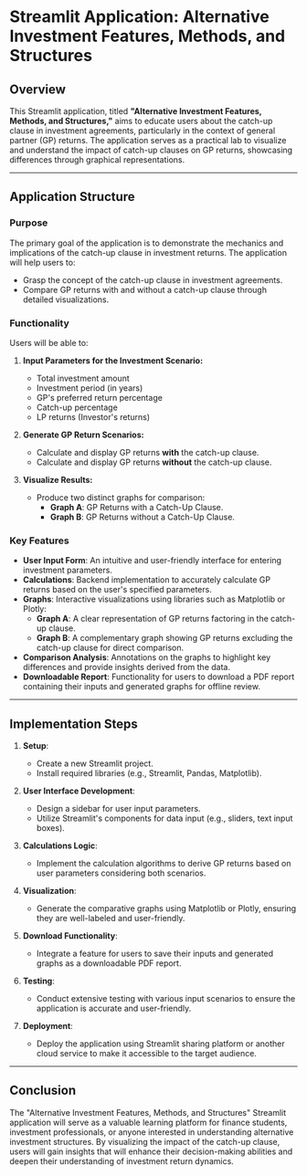 # Streamlit Application: Alternative Investment Features, Methods, and Structures

## Overview
This Streamlit application, titled **"Alternative Investment Features, Methods, and Structures,"** aims to educate users about the catch-up clause in investment agreements, particularly in the context of general partner (GP) returns. The application serves as a practical lab to visualize and understand the impact of catch-up clauses on GP returns, showcasing differences through graphical representations.

---

## Application Structure

### Purpose
The primary goal of the application is to demonstrate the mechanics and implications of the catch-up clause in investment returns. The application will help users to:
- Grasp the concept of the catch-up clause in investment agreements.
- Compare GP returns with and without a catch-up clause through detailed visualizations.

### Functionality
Users will be able to:
1. **Input Parameters for the Investment Scenario:**
   - Total investment amount
   - Investment period (in years)
   - GP's preferred return percentage
   - Catch-up percentage
   - LP returns (Investor's returns)
   
2. **Generate GP Return Scenarios:**
   - Calculate and display GP returns **with** the catch-up clause.
   - Calculate and display GP returns **without** the catch-up clause.

3. **Visualize Results:**
   - Produce two distinct graphs for comparison:
     - **Graph A**: GP Returns with a Catch-Up Clause.
     - **Graph B**: GP Returns without a Catch-Up Clause.

### Key Features
- **User Input Form**: An intuitive and user-friendly interface for entering investment parameters.
- **Calculations**: Backend implementation to accurately calculate GP returns based on the user's specified parameters.
- **Graphs**: Interactive visualizations using libraries such as Matplotlib or Plotly:
  - **Graph A**: A clear representation of GP returns factoring in the catch-up clause.
  - **Graph B**: A complementary graph showing GP returns excluding the catch-up clause for direct comparison.
- **Comparison Analysis**: Annotations on the graphs to highlight key differences and provide insights derived from the data.
- **Downloadable Report**: Functionality for users to download a PDF report containing their inputs and generated graphs for offline review.

---

## Implementation Steps

1. **Setup**:
   - Create a new Streamlit project.
   - Install required libraries (e.g., Streamlit, Pandas, Matplotlib).

2. **User Interface Development**:
   - Design a sidebar for user input parameters.
   - Utilize Streamlit's components for data input (e.g., sliders, text input boxes).

3. **Calculations Logic**:
   - Implement the calculation algorithms to derive GP returns based on user parameters considering both scenarios.

4. **Visualization**:
   - Generate the comparative graphs using Matplotlib or Plotly, ensuring they are well-labeled and user-friendly.

5. **Download Functionality**:
   - Integrate a feature for users to save their inputs and generated graphs as a downloadable PDF report.

6. **Testing**:
   - Conduct extensive testing with various input scenarios to ensure the application is accurate and user-friendly.

7. **Deployment**:
   - Deploy the application using Streamlit sharing platform or another cloud service to make it accessible to the target audience.

---

## Conclusion
The "Alternative Investment Features, Methods, and Structures" Streamlit application will serve as a valuable learning platform for finance students, investment professionals, or anyone interested in understanding alternative investment structures. By visualizing the impact of the catch-up clause, users will gain insights that will enhance their decision-making abilities and deepen their understanding of investment return dynamics.